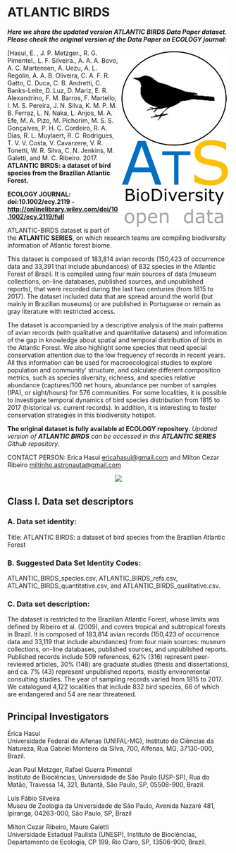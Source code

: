 # ATLANTIC BIRDS

***Here we share the updated version ATLANTIC BIRDS Data Paper dataset. Please check the original version of the Data Paper on ECOLOGY journal:***

<img align="right" width="250"  src="ats_v02_birds1.jpg"> [Hasui, E. , J. P. Metzger., R. G. Pimentel., L. F. Silveira., A. A. A. Bovo, A. C. Martensen, A. Uezu, 
A. L. Regolin, A. A. B. Oliveira, C. A. F. R. Gatto, C. Duca, C. B. Andretti, C. Banks-Leite, D. Luz, 
D. Mariz, E. R. Alexandrino, F. M. Barros, F. Martello, I. M. S. Pereira, J. N. Silva, K. M. P. M. B. Ferraz, 
L. N. Naka, L. Anjos, M. A. Efe, M. A. Pizo, M. Pichorim, M. S. S. Gonçalves, P. H. C. Cordeiro, R. A. Dias, 
R. L. Muylaert, R. C. Rodrigues, T. V. V. Costa, V. Cavarzere, V. R. Tonetti, W. R. Silva, C. N. Jenkins, 
M. Galetti, and M. C. Ribeiro. 2017. **ATLANTIC BIRDS: a dataset of bird species from the Brazilian Atlantic Forest.** 

**ECOLOGY JOURNAL: doi:10.1002/ecy.2119 - http://onlinelibrary.wiley.com/doi/10.1002/ecy.2119/full**

ATLANTIC-BIRDS dataset is part of the **ATLANTIC SERIES**, on which research teams are compiling biodiversity information of Atlantic forest biome. 

This dataset is composed of 183,814 avian records (150,423 of occurrence data and 33,391 that include abundances)  of 832 species in the Atlantic Forest of Brazil. It is compiled using four main sources of data 
(museum collections, on-line databases, published sources, and unpublished reports), that were recorded during the last two centuries (from 1815 to 2017). The dataset included data that are spread around the world (but mainly in Brazilian museums) or are published in Portuguese or remain as gray literature with restricted access. 

The dataset is accompanied by a descriptive analysis of the main patterns of avian records (with qualitative and  quantitative datasets) and information of the gap in knowledge about spatial and temporal distribution of birds in the  Atlantic Forest. We also highlight some species that need special conservation attention due to the low frequency of  records in recent years. All this information can be used for macroecological studies to explore population and  community’ structure, and calculate different composition metrics, such as species diversity, richness, and species relative abundance (captures/100 net hours, abundance per number of samples (IPA), or sight/hours) for 576 communities. 
For some localities, it is possible to investigate temporal dynamics of bird species distribution from 1815 to 2017 (historical vs. current records). In addition, it is interesting to foster conservation strategies in this biodiversity hotspot.

**The original dataset is fully available at ECOLOGY repository**. 
*Updated version of **ATLANTIC BIRDS** can be accessed in this **ATLANTIC SERIES** Github repository.*

CONTACT PERSON: Erica Hasui <ericahasui@gmail.com> and Milton Cezar Ribeiro <miltinho.astronauta@gmail.com>



<p align="center"> 
<img src="https://github.com/LEEClab/ATLANTIC-Birds/blob/master/figure.jpg">
</p>


## Class I. Data set descriptors
### A. Data set identity:

Title: ATLANTIC BIRDS: a dataset of bird species from the Brazilian Atlantic Forest

### B. Suggested Data Set Identity Codes: 

ATLANTIC_BIRDS_species.csv, ATLANTIC_BIRDS_refs.csv, ATLANTIC_BIRDS_quantitative.csv, and ATLANTIC_BIRDS_qualitative.csv.

### C. Data set description:
The dataset is restricted to the Brazilian Atlantic Forest, whose limits was defined by Ribeiro et al. (2009), 
and covers tropical and subtropical forests in Brazil. It is composed of 183,814 avian records 
(150,423 of occurrence data and 33,119 that include abundances) from four main sources: museum collections, 
on-line databases, published sources, and unpublished reports. Published records include 509 references, 62% (316) 
represent peer- reviewed articles, 30% (148) are graduate studies (thesis and dissertations), and ca. 7% (43) 
represent unpublished reports, mostly environmental consulting studies. The year of sampling records varied 
from 1815 to 2017. We catalogued 4,122 localities that include 832 bird species, 66 of which are endangered and 
54 are near threatened. 

## Principal Investigators

Érica Hasui  
Universidade Federal de Alfenas (UNIFAL-MG), Instituto de Ciências da Natureza, Rua Gabriel Monteiro da Silva, 700, 
Alfenas, MG, 37130-000, Brazil.

Jean Paul Metzger, Rafael Guerra Pimentel  
Instituto de Biociências, Universidade de São Paulo (USP-SP), Rua do Matão, Travessa 14, 321, Butantã, São Paulo, 
SP, 05508-900, Brazil.

Luís Fábio Silveira  
Museu de Zoologia da Universidade de São Paulo, Avenida Nazaré 481, Ipiranga, 04263-000, São Paulo, SP, Brazil

Milton Cezar Ribeiro, Mauro Galetti  
Universidade Estadual Paulista (UNESP), Instituto de Biociências, Departamento de Ecologia, CP 199, 
Rio Claro, SP, 13506-900, Brazil.

